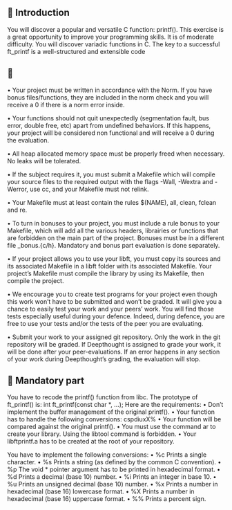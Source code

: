 ## 📝 Introduction

You will discover a popular and versatile C function: printf(). This exercise is a great
opportunity to improve your programming skills. It is of moderate difficulty.
You will discover variadic functions in C.
The key to a successful ft_printf is a well-structured and extensible code

## 📐 

• Your project must be written in accordance with the Norm. If you have bonus
files/functions, they are included in the norm check and you will receive a 0 if there
is a norm error inside.

• Your functions should not quit unexpectedly (segmentation fault, bus error, double
free, etc) apart from undefined behaviors. If this happens, your project will be
considered non functional and will receive a 0 during the evaluation.

• All heap allocated memory space must be properly freed when necessary. No leaks
will be tolerated.

• If the subject requires it, you must submit a Makefile which will compile your
source files to the required output with the flags -Wall, -Wextra and -Werror, use
cc, and your Makefile must not relink.

• Your Makefile must at least contain the rules $(NAME), all, clean, fclean and
re.

• To turn in bonuses to your project, you must include a rule bonus to your Makefile,
which will add all the various headers, librairies or functions that are forbidden on
the main part of the project. Bonuses must be in a different file _bonus.{c/h}.
Mandatory and bonus part evaluation is done separately.

• If your project allows you to use your libft, you must copy its sources and its
associated Makefile in a libft folder with its associated Makefile. Your project’s
Makefile must compile the library by using its Makefile, then compile the project.

• We encourage you to create test programs for your project even though this work
won’t have to be submitted and won’t be graded. It will give you a chance
to easily test your work and your peers’ work. You will find those tests especially
useful during your defence. Indeed, during defence, you are free to use your tests
and/or the tests of the peer you are evaluating.

• Submit your work to your assigned git repository. Only the work in the git repository will be graded.
If Deepthought is assigned to grade your work, it will be done
after your peer-evaluations. If an error happens in any section of your work during
Deepthought’s grading, the evaluation will stop.

## 💾 Mandatory part

You have to recode the printf() function from libc.
The prototype of ft_printf() is:
int ft_printf(const char *, ...);
Here are the requirements:
  • Don’t implement the buffer management of the original printf().
  • Your function has to handle the following conversions: cspdiuxX%
  • Your function will be compared against the original printf().
  • You must use the command ar to create your library.
    Using the libtool command is forbidden.
  • Your libftprintf.a has to be created at the root of your repository.

You have to implement the following conversions:
  • %c Prints a single character.
  • %s Prints a string (as defined by the common C convention).
  • %p The void * pointer argument has to be printed in hexadecimal format.
  • %d Prints a decimal (base 10) number.
  • %i Prints an integer in base 10.
  • %u Prints an unsigned decimal (base 10) number.
  • %x Prints a number in hexadecimal (base 16) lowercase format.
  • %X Prints a number in hexadecimal (base 16) uppercase format.
  • %% Prints a percent sign.

